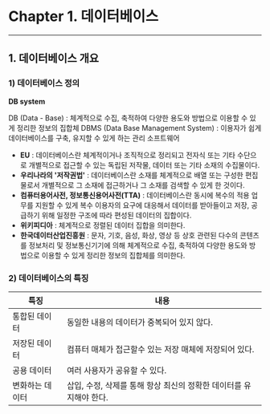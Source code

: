 # Chapter 1. 데이터베이스

---

## 1. 데이터베이스 개요
### 1) 데이터베이스 정의
**DB system**



DB (Data - Base) : 체계적으로 수집, 축적하여 다양한 용도와 방법으로 이용할 수 있게 정리한 정보의 집합체
DBMS (Data Base Management System) : 이용자가 쉽게 데이터베이스를 구축, 유지할 수 있게 하는 관리 소프트웨어

- **EU** : 데이터베이스란 체계적이거나 조직적으로 정리되고 전자식 또는 기타 수단으로 개별적으로 접근할 수 있는 독립된 저작물, 데이터 또는 기타 소재의 수집물이다.
- **우리나라의 '저작권법'** : 데이터베이스란 소재를 체계적으로 배열 또는 구성한 편집물로서 개별적으로 그 소재에 접근하거나 그 소재를 검색할 수 있게 한 것이다.
- **컴퓨터용어사전, 정보통신용어사전(TTA)** : 데이터베이스란 동시에 복수의 적용 업무를 지원할 수 있게 복수 이용자의 요구에 대응해서 데이터를 받아들이고 저장, 공급하기 위해 일정한 구조에 따라 편성된 데이터의 집합이다.
- **위키피디아** : 체계적으로 정렬된 데이터 집합을 의미한다.
- **한국데이터산업진흥원** : 문자, 기호, 음성, 화상, 영상 등 상호 관련된 다수의 콘텐츠를 정보처리 및 정보통신기기에 의해 체계적으로 수집, 축적하여 다양한 용도와 방법으로 이용할 수 있게 정리한 정보의 집합체를 의미한다.

### 2) 데이터베이스의 특징
| 특징       | 내용                                      |
|----------|-----------------------------------------|
| 통합된 데이터  | 동일한 내용의 데이터가 중복되어 있지 않다.                |
| 저장된 데이터  | 컴퓨터 매체가 접근할수 있는 저장 매체에 저장되어 있다.         |
| 공용 데이터   | 여러 사용자가 공유할 수 있다.                       |
| 변화하는 데이터 | 삽입, 수정, 삭제를 통해 항상 최신의 정확한 데이터를 유지해야 한다. |

